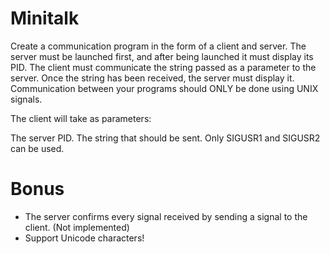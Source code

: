 # Minitalk

Create a communication program in the form of a client and server. The server must be launched first, and after being launched it must display its PID. The client must communicate the string passed as a parameter to the server. Once the string has been received, the server must display it. Communication between your programs should ONLY be done using UNIX signals.

The client will take as parameters:

The server PID.
The string that should be sent.
Only SIGUSR1 and SIGUSR2 can be used.

# Bonus

- The server confirms every signal received by sending a signal to the client. (Not implemented)
- Support Unicode characters!

